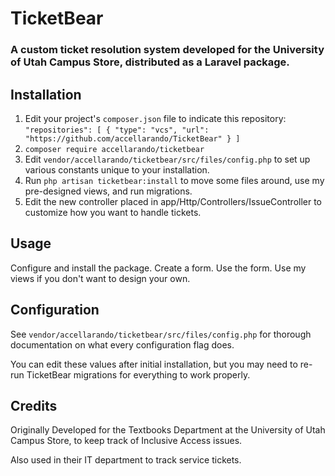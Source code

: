 # TicketBear

### A custom ticket resolution system developed for the University of Utah Campus Store, distributed as a Laravel package.

## Installation
1. Edit your project's `composer.json` file to indicate this repository:
`"repositories": [
	{
			"type": "vcs",
			"url": "https://github.com/accellarando/TicketBear"
	}
]`
2. `composer require accellarando/ticketbear`
3. Edit `vendor/accellarando/ticketbear/src/files/config.php` to set up various constants unique to your installation.
4. Run `php artisan ticketbear:install` to move some files around, use my pre-designed views, and run migrations.
5. Edit the new controller placed in app/Http/Controllers/IssueController to customize how you want to handle tickets.

## Usage
Configure and install the package. Create a form. Use the form. Use my views if you don't want to design your own.

## Configuration
See `vendor/accellarando/ticketbear/src/files/config.php` for thorough documentation on what every configuration flag does.

You can edit these values after initial installation, but you may need to re-run TicketBear migrations for everything to work properly.

## Credits
Originally Developed for the Textbooks Department at the University of Utah Campus Store, to keep track of Inclusive Access issues. 

Also used in their IT department to track service tickets.
